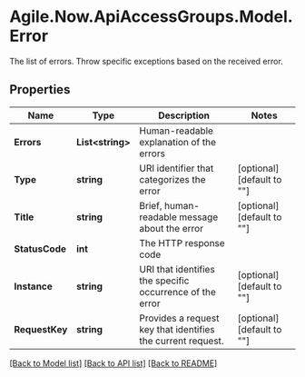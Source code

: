 # Agile.Now.ApiAccessGroups.Model.Error
The list of errors. Throw specific exceptions based on the received error.

## Properties

Name | Type | Description | Notes
------------ | ------------- | ------------- | -------------
**Errors** | **List&lt;string&gt;** | Human-readable explanation of the errors | 
**Type** | **string** | URI identifier that categorizes the error | [optional] [default to ""]
**Title** | **string** | Brief, human-readable message about the error | [optional] [default to ""]
**StatusCode** | **int** | The HTTP response code | 
**Instance** | **string** | URI that identifies the specific occurrence of the error | [optional] [default to ""]
**RequestKey** | **string** | Provides a request key that identifies the current request. | [optional] [default to ""]

[[Back to Model list]](../README.md#documentation-for-models) [[Back to API list]](../README.md#documentation-for-api-endpoints) [[Back to README]](../README.md)

